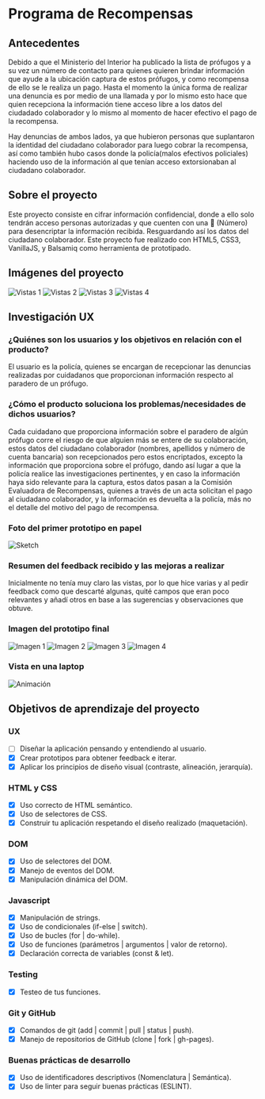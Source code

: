 # Programa de Recompensas

## Antecedentes

Debido a que el Ministerio del Interior ha publicado la lista de prófugos y a su vez un número de contacto para quienes quieren brindar información que ayude a la ubicación captura de estos prófugos, y como recompensa de ello se le realiza un pago. Hasta el momento la única forma de realizar una denuncia es por medio de una llamada y por lo mismo esto hace que quien recepciona la información tiene acceso libre a los datos del ciudadado colaborador y lo mismo al momento de hacer efectivo el pago de la recompensa.

Hay denuncias de ambos lados, ya que hubieron personas que suplantaron la identidad del ciudadano colaborador para luego cobrar la recompensa, así como también hubo casos donde la policía(malos efectivos policiales) haciendo uso de la información al que tenían acceso extorsionaban al ciudadano colaborador.

## Sobre el proyecto

Este proyecto consiste en cifrar información confidencial, donde a ello solo tendrán acceso personas autorizadas y que cuenten con una :key: (Número) para desencriptar la información recibida. Resguardando así los datos del ciudadano colaborador. Este proyecto fue realizado con HTML5, CSS3, VanillaJS, y Balsamiq como herramienta de prototipado.

## Imágenes del proyecto

![Vistas 1](images/vista1.png)
![Vistas 2](images/vista2.png)
![Vistas 3](images/vista3.png)
![Vistas 4](images/vista4.png)

## Investigación UX

### ¿Quiénes son los usuarios y los objetivos en relación con el producto?

El usuario es la policía, quienes se encargan de recepcionar las denuncias realizadas por cuidadanos que proporcionan información respecto al paradero de un prófugo.

### ¿Cómo el producto soluciona los problemas/necesidades de dichos usuarios?

Cada cuidadano que proporciona información sobre el paradero de algún prófugo corre el riesgo de que alguien más se entere de su colaboración, estos datos del ciudadano colaborador (nombres, apellidos y número de cuenta bancaria) son recepcionados pero estos encriptados, excepto la información que proporciona sobre el prófugo, dando así lugar a que la policía realice las investigaciones pertinentes, y en caso la información haya sido relevante para la captura, estos datos pasan a la Comisión Evaluadora de Recompensas, quienes a través de un acta solicitan el pago al ciudadano colaborador, y la información es devuelta a la policía, más no el detalle del motivo del pago de recompensa.

### Foto del primer prototipo en papel

![Sketch](images/prototipoPapel.png)

### Resumen del feedback recibido y las mejoras a realizar

Inicialmente no tenía muy claro las vistas, por lo que hice varias y al pedir feedback como que descarté algunas, quité campos que eran poco relevantes y añadí otros en base a las sugerencias y observaciones que obtuve.

### Imagen del prototipo final

![Imagen 1][1]  ![Imagen 2][2]  ![Imagen 3][3]  ![Imagen 4][4]

[1]: images/intro.png
[2]: images/list-fujitive.png
[3]: images/encode.png
[4]: images/decode.png
    
### Vista en una laptop

![Animación](images/animation.gif)  

## Objetivos de aprendizaje del proyecto

### UX

- [ ] Diseñar la aplicación pensando y entendiendo al usuario.
- [x] Crear prototipos para obtener feedback e iterar.
- [x] Aplicar los principios de diseño visual (contraste, alineación, jerarquía).

### HTML y CSS

- [x] Uso correcto de HTML semántico.
- [x] Uso de selectores de CSS.
- [x] Construir tu aplicación respetando el diseño realizado (maquetación).

### DOM

- [x] Uso de selectores del DOM.
- [x] Manejo de eventos del DOM.
- [x] Manipulación dinámica del DOM.

### Javascript

- [x] Manipulación de strings.
- [x] Uso de condicionales (if-else | switch).
- [x] Uso de bucles (for | do-while).	
- [x] Uso de funciones (parámetros | argumentos | valor de retorno).
- [x] Declaración correcta de variables (const & let).

### Testing

- [x] Testeo de tus funciones.

### Git y GitHub

- [x] Comandos de git (add | commit | pull | status | push).
- [x] Manejo de repositorios de GitHub (clone | fork | gh-pages).

### Buenas prácticas de desarrollo

- [x] Uso de identificadores descriptivos (Nomenclatura | Semántica).
- [x] Uso de linter para seguir buenas prácticas (ESLINT).
